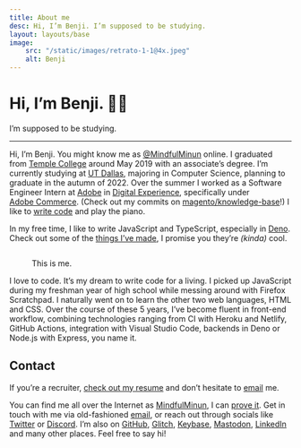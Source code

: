 ```yaml
---
title: About me
desc: Hi, I’m Benji. I’m supposed to be studying.
layout: layouts/base
image:
    src: "/static/images/retrato-1-1@4x.jpeg"
    alt: Benji
---
```


# Hi, I’m Benji. 👋🏽

I’m supposed to be studying.

---

<section id="intro">

Hi, I’m Benji. You might know me as [@MindfulMinun][Twitter] online. I graduated from [Temple&nbsp;College][templejc] around May 2019 with an associate’s degree. I’m currently studying at [UT&nbsp;Dallas][utd], majoring in Computer&nbsp;Science, planning to graduate in the autumn of 2022. Over the summer I worked as a Software Engineer&nbsp;Intern at [Adobe] in [Digital&nbsp;Experience][adbe-dx], specifically under <!-- <del>Magento</del> <ins>Adobe Commerce</ins> --> [Adobe&nbsp;Commerce][adbe-commerce]. (Check out my commits on [magento/knowledge-base]!) I like to [write&nbsp;code](/p/) and play the piano.

In my free time, I like to write JavaScript and TypeScript, especially in [Deno]. Check out some of the <a href="/p/" class="callout-text">things&nbsp;I’ve&nbsp;made</a>, I promise you they’re *(kinda)* cool.

</section>

<figure id="me">
    <div class="sticky sticky--small">
        <div class="ratiod" style="--ratio: 1; background: #306bad;">
            <picture>
                <source srcset="
                    /static/images/retrato-1-1@4x.webp 2448w,
                    /static/images/retrato-1-1@3x.webp 1224w,
                    /static/images/retrato-1-1@2x.webp 612w,
                    /static/images/retrato-1-1@1x.webp 306w
                " type="image/webp">
                <source srcset="
                    /static/images/retrato-1-1@4x.jpeg 2448w,
                    /static/images/retrato-1-1@3x.jpeg 1224w,
                    /static/images/retrato-1-1@2x.jpeg 612w,
                    /static/images/retrato-1-1@1x.jpeg 306w
                " type="image/jpeg">
                <img class="ratiod__target" alt="" src="/static/images/retrato-1-1@1x.jpeg" loading="lazy">
            </picture>
        </div>
        <figcaption><p class="sticky__label">This is me.</p></figcaption>
    </div>
</figure>

<section id="code">

I love to code. It’s my dream to write code for a living. I picked up JavaScript during my freshman year of high school while messing around with Firefox Scratchpad. I naturally went on to learn the other two web languages, HTML and CSS. Over the course of these 5 years, I’ve become fluent in front-end workflow, combining technologies ranging from CI with Heroku and Netlify, GitHub Actions, integration with Visual&nbsp;Studio Code, backends in Deno or Node.js with Express, you name it.

</section>
<section id="contact">

## Contact

If you’re a recruiter, <a href="https://benjic.xyz/resume/" class="callout-text">check out my resume</a> and don’t hesitate to [email] me.

You can find me all over the Internet as [MindfulMinun][Twitter], I can [prove it][Keybase]. Get in touch with me via old-fashioned [email], or reach out through socials like [Twitter] or [Discord]. I’m also on [GitHub], [Glitch], [Keybase], [Mastodon], [LinkedIn] and many other places. Feel free to say hi!

</section>

[email]: mailto:benji@benjic.xyz
[Twitter]: https://twitter.com/MindfulMinun
[GitHub]: https://github.com/MindfulMinun
[Glitch]: https://glitch.com/@MindfulMinun
[Keybase]: https://keybase.io/mindfulminun
[Discord]: https://discord.com/users/182536071064715264
[Mastodon]: https://mastodon.social/@mindfulminun
[LinkedIn]: https://www.linkedin.com/in/benji-cerda/
[Adobe]: https://adobe.com
[adbe-dx]: https://business.adobe.com/products/adobe-experience-cloud-products.html
[adbe-commerce]: https://magento.com/
[templejc]: https://templejc.edu
[magento/knowledge-base]: https://github.com/magento/knowledge-base/
[utd]: https://utdallas.edu
[Deno]: https://deno.land
